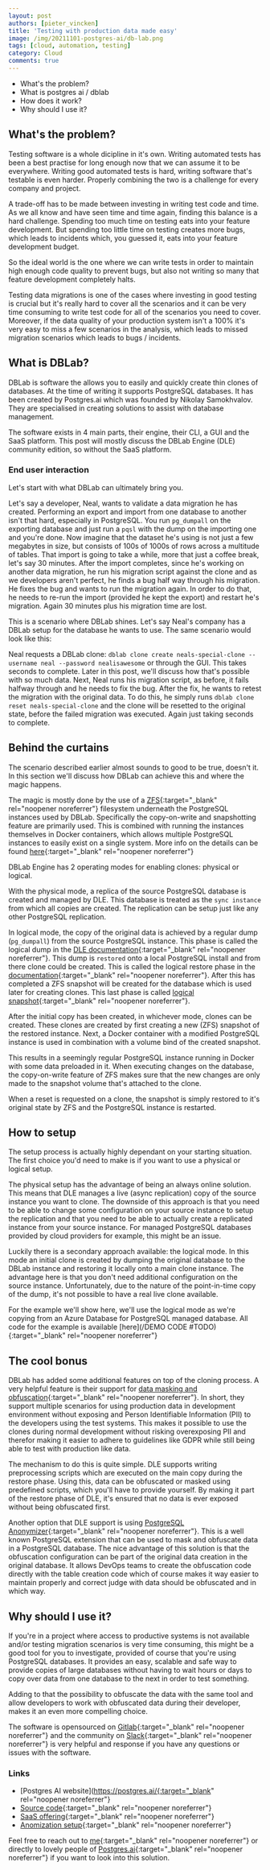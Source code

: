```yaml
---
layout: post
authors: [pieter_vincken]
title: 'Testing with production data made easy'
image: /img/20211101-postgres-ai/db-lab.png
tags: [cloud, automation, testing]
category: Cloud
comments: true
---
```


- What's the problem?
- What is postgres ai / dblab
- How does it work?
- Why should I use it?

## What's the problem?

Testing software is a whole dicipline in it's own. 
Writing automated tests has been a best practise for long enough now that we can assume it to be everywhere.
Writing good automated tests is hard, writing software that's testable is even harder. 
Properly combining the two is a challenge for every company and project. 

A trade-off has to be made between investing in writing test code and time. 
As we all know and have seen time and time again, finding this balance is a hard challenge. 
Spending too much time on testing eats into your feature development.
But spending too little time on testing creates more bugs, which leads to incidents which, you guessed it, eats into your feature development budget.

So the ideal world is the one where we can write tests in order to maintain high enough code quality to prevent bugs, but also not writing so many that feature development completely halts. 

Testing data migrations is one of the cases where investing in good testing is crucial but it's really hard to cover all the scenarios and it can be very time consuming to write test code for all of the scenarios you need to cover.
Moreover, if the data quality of your production system isn't a 100% it's very easy to miss a few scenarios in the analysis, which leads to missed migration scenarios which leads to bugs / incidents. 

## What is DBLab?

DBLab is software the allows you to easily and quickly create thin clones of databases.
At the time of writing it supports PostgreSQL databases.
It has been created by Postgres.ai which was founded by Nikolay Samokhvalov.
They are specialised in creating solutions to assist with database management.

The software exists in 4 main parts, their engine, their CLI, a GUI and the SaaS platform.
This post will mostly discuss the DBLab Engine (DLE) community edition, so without the SaaS platform.

### End user interaction

Let's start with what DBLab can ultimately bring you. 

Let's say a developer, Neal, wants to validate a data migration he has created. 
Performing an export and import from one database to another isn't that hard, especially in PostgreSQL.
You run `pg_dumpall` on the exporting database and just run a `pqsl` with the dump on the importing one and you're done. 
Now imagine that the dataset he's using is not just a few megabytes in size, but consists of 100s of 1000s of rows across a multitude of tables. 
That import is going to take a while, more that just a coffee break, let's say 30 minutes. 
After the import completes, since he's working on another data migration, he run his migration script against the clone and as we developers aren't perfect, he finds a bug half way through his migration. 
He fixes the bug and wants to run the migration again. 
In order to do that, he needs to re-run the import (provided he kept the export) and restart he's migration.
Again 30 minutes plus his migration time are lost.

This is a scenario where DBLab shines.
Let's say Neal's company has a DBLab setup for the database he wants to use. 
The same scenario would look like this: 

Neal requests a DBLab clone: `dblab clone create neals-special-clone --username neal --password nealisawesome` or through the GUI.
This takes seconds to complete. 
Later in this post, we'll discuss how that's possible with so much data.
Next, Neal runs his migration script, as before, it fails halfway through and he needs to fix the bug. 
After the fix, he wants to retest the migration with the original data.
To do this, he simply runs `dblab clone reset neals-special-clone` and the clone will be resetted to the original state, before the failed migration was executed.
Again just taking seconds to complete. 

## Behind the curtains

The scenario described earlier almost sounds to good to be true, doesn't it. 
In this section we'll discuss how DBLab can achieve this and where the magic happens. 

The magic is mostly done by the use of a [ZFS](https://en.wikipedia.org/wiki/ZFS){:target="_blank" rel="noopener noreferrer"} filesystem underneath the PostgreSQL instances used by DBLab. 
Specifically the copy-on-write and snapshotting feature are primarily used. 
This is combined with running the instances themselves in Docker containers, which allows multiple PostgreSQL instances to easily exist on a single system. 
More info on the details can be found [here](https://postgres.ai/docs/database-lab#database-lab-engine){:target="_blank" rel="noopener noreferrer"}

DBLab Engine has 2 operating modes for enabling clones: physical or logical. 

With the physical mode, a replica of the source PostgreSQL database is created and managed by DLE. 
This database is treated as the `sync instance` from which all copies are created.
The replication can be setup just like any other PostgreSQL replication.

In logical mode, the copy of the original data is achieved by a regular dump (`pg_dumpall`) from the source PostgreSQL instance. 
This phase is called the logical dump in the [DLE documentation](https://postgres.ai/docs/reference-guides/database-lab-engine-configuration-reference#job-logicaldump){:target="_blank" rel="noopener noreferrer"}.
This dump is `restored` onto a local PostgreSQL install and from there clone could be created. 
This is called the logical restore phase in the [documentation](https://postgres.ai/docs/reference-guides/database-lab-engine-configuration-reference#job-logicalrestore){:target="_blank" rel="noopener noreferrer"}.
After this has completed a ZFS snapshot will be created for the database which is used later for creating clones. 
This last phase is called [logical snapshot](https://postgres.ai/docs/reference-guides/database-lab-engine-configuration-reference#job-logicalsnapshot){:target="_blank" rel="noopener noreferrer"}.

After the initial copy has been created, in whichever mode, clones can be created.
These clones are created by first creating a new (ZFS) snapshot of the restored instance. 
Next, a Docker container with a modified PostgreSQL instance is used in combination with a volume bind of the created snapshot. 

This results in a seemingly regular PostgreSQL instance running in Docker with some data preloaded in it. 
When executing changes on the database, the copy-on-write feature of ZFS makes sure that the new changes are only made to the snapshot volume that's attached to the clone. 

When a reset is requested on a clone, the snapshot is simply restored to it's original state by ZFS and the PostgreSQL instance is restarted. 

## How to setup

The setup process is actually highly dependant on your starting situation. 
The first choice you'd need to make is if you want to use a physical or logical setup. 

The physical setup has the advantage of being an always online solution. 
This means that DLE manages a live (async replication) copy of the source instance you want to clone.
The downside of this approach is that you need to be able to change some configuration on your source instance to setup the replication and that you need to be able to actually create a replicated instance from your source instance. 
For managed PostgreSQL databases provided by cloud providers for example, this might be an issue.

Luckily there is a secondary approach available: the logical mode.
In this mode an initial clone is created by dumping the original database to the DBLab instance and restoring it locally onto a main clone instance. 
The advantage here is that you don't need additional configuration on the source instance. 
Unfortunately, due to the nature of the point-in-time copy of the dump, it's not possible to have a real live clone available. 

For the example we'll show here, we'll use the logical mode as we're copying from an Azure Database for PostgreSQL managed database. 
All code for the example is available [here](/DEMO CODE #TODO){:target="_blank" rel="noopener noreferrer"}

## The cool bonus

DBLab has added some additional features on top of the cloning process. 
A very helpful feature is their support for [data masking and obfuscation](https://postgres.ai/docs/database-lab/masking){:target="_blank" rel="noopener noreferrer"}.
In short, they support multiple scenarios for using production data in development environment without exposing and Person Identifiable Information (PII) to the developers using the test systems. 
This makes it possible to use the clones during normal development without risking overexposing PII and therefor making it easier to adhere to guidelines like GDPR while still being able to test with production like data.

The mechanism to do this is quite simple.
DLE supports writing preprocessing scripts which are executed on the main copy during the restore phase.
Using this, data can be obfuscated or masked using predefined scripts, which you'll have to provide yourself. 
By making it part of the restore phase of DLE, it's ensured that no data is ever exposed without being obfuscated first.

Another option that DLE support is using [PostgreSQL Anonymizer](https://postgresql-anonymizer.readthedocs.io/en/stable/static_masking.html){:target="_blank" rel="noopener noreferrer"}. 
This is a well known PostgreSQL extension that can be used to mask and obfuscate data in a PostgreSQL database. 
The nice advantage of this solution is that the obfuscation configuration can be part of the original data creation in the original database. 
It allows DevOps teams to create the obfuscation code directly with the table creation code which of course makes it way easier to maintain properly and correct judge with data should be obfuscated and in which way. 

## Why should I use it?

If you're in a project where access to productive systems is not available and/or testing migration scenarios is very time consuming, this might be a good tool for you to investigate, provided of course that you're using PostgreSQL databases.
It provides an easy, scalable and safe way to provide copies of large databases without having to wait hours or days to copy over data from one database to the next in order to test something. 

Adding to that the possibility to obfuscate the data with the same tool and allow developers to work with obfuscated data during their developer, makes it an even more compelling choice.

The software is opensourced on [Gitlab](https://gitlab.com/postgres-ai){:target="_blank" rel="noopener noreferrer"} and the community on [Slack](https://slack.postgres.ai/){:target="_blank" rel="noopener noreferrer"} is very helpful and response if you have any questions or issues with the software.

### Links

- [Postgres AI website](https://postgres.ai/{:target="_blank" rel="noopener noreferrer"}
- [Source code](https://gitlab.com/postgres-ai){:target="_blank" rel="noopener noreferrer"}
- [SaaS offering](https://postgres.ai/docs/platform){:target="_blank" rel="noopener noreferrer"}
- [Anomization setup](https://postgres.ai/docs/database-lab/masking){:target="_blank" rel="noopener noreferrer"}

Feel free to reach out to [me](https://www.linkedin.com/in/pieter-vincken-a94b5153/){:target="_blank" rel="noopener noreferrer"} or directly to lovely people of [Postgres.ai](https://postgres.ai/){:target="_blank" rel="noopener noreferrer"} if you want to look into this solution. 